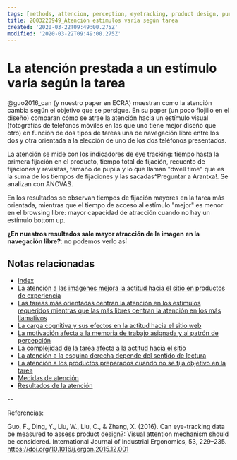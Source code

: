 ```yaml
---
tags: [methods, attencion, perception, eyetracking, product design, purchasetask, Notebooks/attention, Notebooks/perception]
title: 2003220949_Atención estimulos varía según tarea
created: '2020-03-22T09:49:00.275Z'
modified: '2020-03-22T09:49:00.275Z'
---
```


# La atención prestada a un estímulo varía según la tarea

@guo2016_can (y nuestro paper en ECRA) muestran como la atención cambia según el objetivo que se persigue. En su paper (un poco flojillo en el diseño) comparan cómo se atrae la atención hacia un estímulo visual (fotografías de teléfonos móviles en las que uno tiene mejor diseño que otro) en función de dos tipos de tareas una de navegación libre entre los dos y otra orientada a la elección de uno de los dos teléfonos presentados. 

La atención se mide con los indicadores de eye tracking: tiempo hasta la primera fijación en el producto, tiempo total de fijación, recuento de fijaciones  y revisitas, tamaño de pupila y lo que llaman "dwell time" que es la suma de los tiempos de fijaciones y las sacadas^Preguntar a Arantxa!. Se analizan con ANOVAS. 

En los resultados se observan tiempos de fijación mayores en la tarea más orientada, mientras que el tiempo de acceso al estímulo "mejor" es menor en el browsing libre: mayor capacidad de atracción cuando no hay un estímulo bottom up.

**¿En nuestros resultados sale mayor atracción de la imagen en la navegación libre?**: no podemos verlo así

## Notas relacionadas

- [Index](_2003101705_index.md)
- [La atención a las imágenes mejora la actitud hacia el sitio en productos de experiencia](2003210809_atencionfotos_productosexperiencia.md)
- [Las tareas más orientadas centran la atención en los estímulos requeridos mientras que las más libres centran la atención en los más llamativos](2003220949_eyetracking_measures_differ_bytask.md)
- [La carga cognitiva y sus efectos en la actitud hacia el sitio web](2003210840_medicion_efectos_cargacognitiva.md)
- [La motivación afecta a la memoria de trabajo asignada y al patrón de percepción](2003101738_motivacion_memoriatrabajo.md)
- [La complejidad de la tarea afecta a la actitud hacia el sitio](2003210855_complejidad_aritmetica_tarea.md)
- [La atención a la esquina derecha depende del sentido de lectura](2003230733_sentidodelectura_atenciónweb.md)
- [La atención a los productos preparados cuando no se fija objetivo en la tarea](2003240723_interes_imagenes_alimentos_eyetracking.md)
- [Medidas de atención](2003230748_medidaseyetracking_fijaciones.md)
- [Resultados de la atención](2003281707_mayor_atencion_no_necesariamente_mayor_recuerdo.md)

--

Referencias:

Guo, F., Ding, Y., Liu, W., Liu, C., & Zhang, X. (2016). Can eye-tracking data be measured to assess product design?: Visual attention mechanism should be considered. International Journal of Industrial Ergonomics, 53, 229–235. https://doi.org/10.1016/j.ergon.2015.12.001

